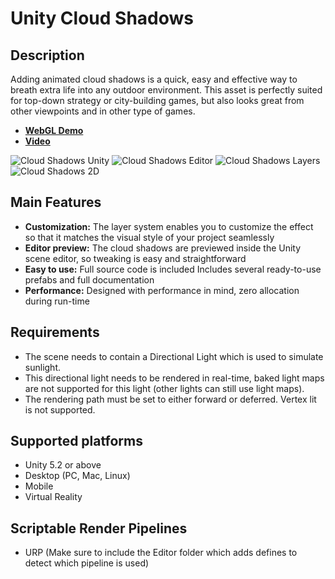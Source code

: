 # Unity Cloud Shadows

## Description
Adding animated cloud shadows is a quick, easy and effective way to breath extra life into any outdoor environment. This asset is perfectly suited for top-down strategy or city-building games, but also looks great from other viewpoints and in other type of games.

* [**WebGL Demo**](http://entropi-games.com/files/cloud-shadows-demo/)
* [**Video**](https://youtu.be/PmlUwmOPqIw)

![Cloud Shadows Unity](http://www.entropi-games.com/files/cloud-shadows/ScreenshotTanks.png)
![Cloud Shadows Editor](http://www.entropi-games.com/files/cloud-shadows/ScreenshotEditor.png)
![Cloud Shadows Layers](https://forum.unity.com/attachments/screenshotlayers-png.203348/)
![Cloud Shadows 2D](http://www.entropi-games.com/files/cloud-shadows/Screenshot2D.png)

## Main Features
* **Customization:** The layer system enables you to customize the effect so that it matches the visual style of your project seamlessly
* **Editor preview:** The cloud shadows are previewed inside the Unity scene editor, so tweaking is easy and straightforward
* **Easy to use:** Full source code is included Includes several ready-to-use prefabs and full documentation
* **Performance:** Designed with performance in mind, zero allocation during run-time

## Requirements
* The scene needs to contain a Directional Light which is used to simulate sunlight.
* This directional light needs to be rendered in real-time, baked light maps are not supported for this light (other lights can still use light maps).
* The rendering path must be set to either forward or deferred. Vertex lit is not supported.

## Supported platforms
* Unity 5.2 or above
* Desktop (PC, Mac, Linux)
* Mobile
* Virtual Reality

## Scriptable Render Pipelines
* URP
(Make sure to include the Editor folder which adds defines to detect which pipeline is used)
